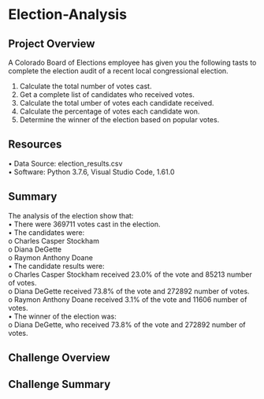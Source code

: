 # Election-Analysis

## Project Overview

A Colorado Board of Elections employee has given you the following tasts to complete the election audit of a recent local congressional election.
1. Calculate the total number of votes cast.
2. Get a complete list of candidates who received votes.
3. Calculate the total umber of votes each candidate received.
4. Calculate the percentage of votes each candidate won.
5. Determine the winner of the election based on popular votes.

## Resources
•	Data Source: election_results.csv <br>
• Software: Python 3.7.6, Visual Studio Code, 1.61.0

## Summary
The analysis of the election show that:<br>
  •	There were 369711 votes cast in the election.<br>
  • The candidates were:<br>
      o	Charles Casper Stockham<br>
o	Diana DeGette<br>
o	Raymon Anthony Doane<br>
•	The candidate results were:<br>
o	Charles Casper Stockham received 23.0% of the vote and 85213 number of votes.<br>
o	Diana DeGette received 73.8% of the vote and 272892 number of votes.<br>
o	Raymon Anthony Doane received 3.1% of the vote and 11606 number of votes.<br>
•	The winner of the election was:<br>
o	Diana DeGette, who received 73.8% of the vote and 272892 number of votes.

## Challenge Overview

## Challenge Summary

